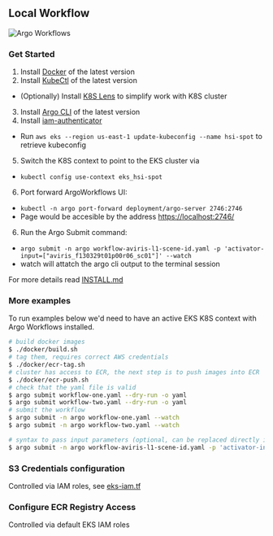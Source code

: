 ## Local Workflow

![Argo Workflows](https://argoproj.github.io/argo-workflows/assets/argo.png)

### Get Started

1. Install [Docker](https://www.docker.com/) of the latest version
2. Install [KubeCtl](https://kubernetes.io/docs/tasks/tools/) of the latest version
  * (Optionally) Install [K8S Lens](https://k8slens.dev/) to simplify work with K8S cluster
3. Install [Argo CLI](https://github.com/argoproj/argo-workflows/releases/tag/v3.1.3) of the latest version
4. Install [iam-authenticator](https://docs.aws.amazon.com/eks/latest/userguide/install-aws-iam-authenticator.html)
  * Run `aws eks --region us-east-1 update-kubeconfig --name hsi-spot` to retrieve kubeconfig
5. Switch the K8S context to point to the EKS cluster via
  * `kubectl config use-context eks_hsi-spot`
6. Port forward ArgoWorkflows UI:
  * `kubectl -n argo port-forward deployment/argo-server 2746:2746`
  * Page would be accesible by the address [https://localhost:2746/](https://localhost:2746/)
6. Run the Argo Submit command: 
  * `argo submit -n argo workflow-aviris-l1-scene-id.yaml -p 'activator-input=["aviris_f130329t01p00r06_sc01"]' --watch`
  * watch will attatch the argo cli output to the terminal session

For more details read [INSTALL.md](./INSTALL.md)


### More examples

To run examples below we'd need to have an active EKS K8S context with Argo Workflows installed.

```bash
# build docker images
$ ./docker/build.sh
# tag them, requires correct AWS credentials
$ ./docker/ecr-tag.sh
# cluster has access to ECR, the next step is to push images into ECR
$ ./docker/ecr-push.sh
# check that the yaml file is valid
$ argo submit workflow-one.yaml --dry-run -o yaml
$ argo submit workflow-two.yaml --dry-run -o yaml
# submit the workflow
$ argo submit -n argo workflow-one.yaml --watch 
$ argo submit -n argo workflow-two.yaml --watch 

# syntax to pass input parameters (optional, can be replaced directly in the yaml file)
$ argo submit -n argo workflow-aviris-l1-scene-id.yaml -p 'activator-input=["aviris_f130329t01p00r06_sc01"]' --watch
```

### S3 Credentials configuration

Controlled via IAM roles, see [eks-iam.tf](../../terraform/eks-iam.tf)

### Configure ECR Registry Access

Controlled via default EKS IAM roles
